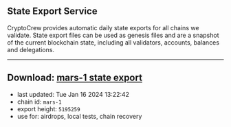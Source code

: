 ## State Export Service
CryptoCrew provides automatic daily state exports for all chains we validate. State export files can be used as genesis files and are a snapshot of the current blockchain state, including all validators, accounts, balances and delegations.

---
**Download: [mars-1 state export](https://dl.ccvalidators.com/SERVICE/mars/mars-1_export_5195259.json)**
---

- last updated: Tue Jan 16 2024 13:22:42
- chain id: `mars-1`
- export height: `5195259`
- use for: airdrops, local tests, chain recovery

